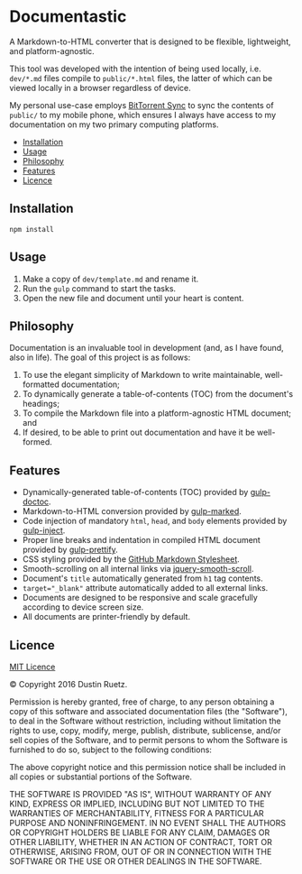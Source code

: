 # Documentastic

A Markdown-to-HTML converter that is designed to be flexible, lightweight, and platform-agnostic.

This tool was developed with the intention of being used locally, i.e. `dev/*.md` files compile to `public/*.html` files, the latter of which can be viewed locally in a browser regardless of device.

My personal use-case employs [BitTorrent Sync](bt-sync) to sync the contents of `public/` to my mobile phone, which ensures I always have access to my documentation on my two primary computing platforms.

<!-- START doctoc generated TOC please keep comment here to allow auto update -->
<!-- DON'T EDIT THIS SECTION, INSTEAD RE-RUN doctoc TO UPDATE -->


- [Installation](#installation)
- [Usage](#usage)
- [Philosophy](#philosophy)
- [Features](#features)
- [Licence](#licence)

<!-- END doctoc generated TOC please keep comment here to allow auto update -->

## Installation

```
npm install
```

## Usage

1. Make a copy of `dev/template.md` and rename it.
1. Run the `gulp` command to start the tasks.
1. Open the new file and document until your heart is content.

## Philosophy

Documentation is an invaluable tool in development (and, as I have found, also in life). The goal of this project is as follows:

1. To use the elegant simplicity of Markdown to write maintainable, well-formatted documentation;
1. To dynamically generate a table-of-contents (TOC) from the document's headings;
1. To compile the Markdown file into a platform-agnostic HTML document; and
1. If desired, to be able to print out documentation and have it be well-formed.

## Features

* Dynamically-generated table-of-contents (TOC) provided by [gulp-doctoc][gulp-doctoc].
* Markdown-to-HTML conversion provided by [gulp-marked][gulp-marked].
* Code injection of mandatory `html`, `head`, and `body` elements provided by [gulp-inject][gulp-inject].
* Proper line breaks and indentation in compiled HTML document provided by [gulp-prettify][gulp-prettify].
* CSS styling provided by the [GitHub Markdown Stylesheet][gh-md-ss].
* Smooth-scrolling on all internal links via [jquery-smooth-scroll][jq-ss].
* Document's `title` automatically generated from `h1` tag contents.
* `target="_blank"` attribute automatically added to all external links.
* Documents are designed to be responsive and scale gracefully according to device screen size.
* All documents are printer-friendly by default.

## Licence

[MIT Licence][mit-licence]

&#169; Copyright 2016 Dustin Ruetz.

Permission is hereby granted, free of charge, to any person obtaining a copy of this software and associated documentation files (the "Software"), to deal in the Software without restriction, including without limitation the rights to use, copy, modify, merge, publish, distribute, sublicense, and/or sell copies of the Software, and to permit persons to whom the Software is furnished to do so, subject to the following conditions:

The above copyright notice and this permission notice shall be included in all copies or substantial portions of the Software.

THE SOFTWARE IS PROVIDED "AS IS", WITHOUT WARRANTY OF ANY KIND, EXPRESS OR IMPLIED, INCLUDING BUT NOT LIMITED TO THE WARRANTIES OF MERCHANTABILITY, FITNESS FOR A PARTICULAR PURPOSE AND NONINFRINGEMENT. IN NO EVENT SHALL THE AUTHORS OR COPYRIGHT HOLDERS BE LIABLE FOR ANY CLAIM, DAMAGES OR OTHER LIABILITY, WHETHER IN AN ACTION OF CONTRACT, TORT OR OTHERWISE, ARISING FROM, OUT OF OR IN CONNECTION WITH THE SOFTWARE OR THE USE OR OTHER DEALINGS IN THE SOFTWARE.

[bt-sync]: https://getsync.com/

[gulp-doctoc]: https://www.npmjs.com/package/gulp-doctoc
[gulp-marked]: https://www.npmjs.com/package/gulp-marked
[gulp-inject]: https://www.npmjs.com/package/gulp-inject
[gulp-prettify]: https://www.npmjs.com/package/gulp-prettify
[gh-md-ss]: https://gist.github.com/tuzz/3331384
[jq-ss]: https://www.npmjs.com/package/jquery-smooth-scroll

[mit-licence]: https://opensource.org/licenses/MIT